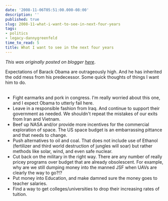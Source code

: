 ```yaml
---
date: '2008-11-06T05:51:00.000-08:00'
description: ''
published: true
slug: 2008-11-what-i-want-to-see-in-next-four-years
tags:
- politics
- legacy-dannygreenfeld
time_to_read: 5
title: What I want to see in the next four years
---
```


*This was originally posted on blogger [here](https://dannygreenfeld.blogspot.com/2008/11/what-i-want-to-see-in-next-four-years.html)*.

Expectations of Barack Obama are outrageously high.  And he has inherited the odd mess from his predecessor.  Some quick thoughts of things I want him to do.<br /><br /><ul><li>Fight earmarks and pork in congress.  I'm really worried about this one, and I expect Obama to utterly fail here.</li><li>Leave in a responsible fashion from Iraq.  And continue to support their government as needed.  We shouldn't repeat the mistakes of our exits from Iran and Vietnam.</li><li>Beef up NASA and/or provide more incentives for the commercial exploration of space.  The US space budget is an embarrassing pittance and that needs to change.</li><li>Push alternatives to oil and coal.  That does not include use of Ethanol (fertilizer and third world destruction of jungles will soar) but rather methods like solar, wind, and even safe nuclear.</li><li>Cut back on the military in the right way.  There are any number of really pricey programs over budget that are already obsolescent.  For example, why are we still dumping money into the manned JSF when UAVs are clearly the way to go?!?</li><li>Put money into Education, and make damned sure the money goes to teacher salaries.</li><li>Find a way to get colleges/universities to drop their increasing rates of tuition.<br /></li></ul>